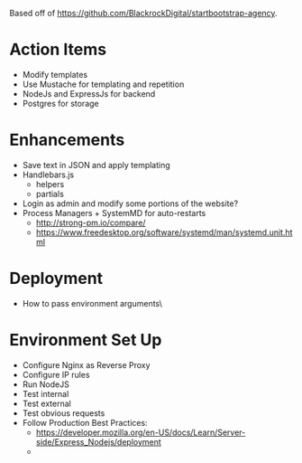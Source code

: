 Based off of https://github.com/BlackrockDigital/startbootstrap-agency.

# Action Items
- Modify templates
- Use Mustache for templating and repetition
- NodeJs and ExpressJs for backend
- Postgres for storage

# Enhancements
- Save text in JSON and apply templating
- Handlebars.js
    - helpers
    - partials
- Login as admin and modify some portions of the website?
- Process Managers + SystemMD for auto-restarts
    - http://strong-pm.io/compare/
    - https://www.freedesktop.org/software/systemd/man/systemd.unit.html

# Deployment
- How to pass environment arguments\

# Environment Set Up
- Configure Nginx as Reverse Proxy
- Configure IP rules
- Run NodeJS
- Test internal
- Test external
- Test obvious requests
- Follow Production Best Practices:
    - https://developer.mozilla.org/en-US/docs/Learn/Server-side/Express_Nodejs/deployment
    - 